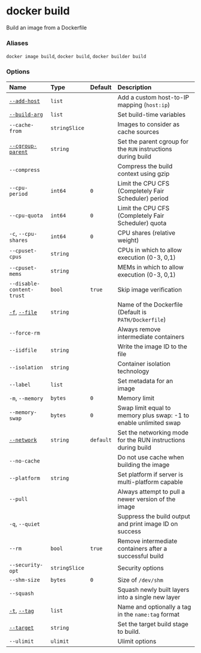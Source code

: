 # docker build

<!---MARKER_GEN_START-->
Build an image from a Dockerfile

### Aliases

`docker image build`, `docker build`, `docker builder build`

### Options

| Name                                                                                                                                                 | Type          | Default   | Description                                                       |
|:-----------------------------------------------------------------------------------------------------------------------------------------------------|:--------------|:----------|:------------------------------------------------------------------|
| [`--add-host`](https://docs.docker.com/reference/cli/docker/buildx/build/#add-host)                                                                  | `list`        |           | Add a custom host-to-IP mapping (`host:ip`)                       |
| [`--build-arg`](https://docs.docker.com/reference/cli/docker/buildx/build/#build-arg)                                                                | `list`        |           | Set build-time variables                                          |
| `--cache-from`                                                                                                                                       | `stringSlice` |           | Images to consider as cache sources                               |
| [`--cgroup-parent`](https://docs.docker.com/reference/cli/docker/buildx/build/#cgroup-parent)                                                        | `string`      |           | Set the parent cgroup for the `RUN` instructions during build     |
| `--compress`                                                                                                                                         |               |           | Compress the build context using gzip                             |
| `--cpu-period`                                                                                                                                       | `int64`       | `0`       | Limit the CPU CFS (Completely Fair Scheduler) period              |
| `--cpu-quota`                                                                                                                                        | `int64`       | `0`       | Limit the CPU CFS (Completely Fair Scheduler) quota               |
| `-c`, `--cpu-shares`                                                                                                                                 | `int64`       | `0`       | CPU shares (relative weight)                                      |
| `--cpuset-cpus`                                                                                                                                      | `string`      |           | CPUs in which to allow execution (0-3, 0,1)                       |
| `--cpuset-mems`                                                                                                                                      | `string`      |           | MEMs in which to allow execution (0-3, 0,1)                       |
| `--disable-content-trust`                                                                                                                            | `bool`        | `true`    | Skip image verification                                           |
| [`-f`](https://docs.docker.com/reference/cli/docker/buildx/build/#file), [`--file`](https://docs.docker.com/reference/cli/docker/buildx/build/#file) | `string`      |           | Name of the Dockerfile (Default is `PATH/Dockerfile`)             |
| `--force-rm`                                                                                                                                         |               |           | Always remove intermediate containers                             |
| `--iidfile`                                                                                                                                          | `string`      |           | Write the image ID to the file                                    |
| `--isolation`                                                                                                                                        | `string`      |           | Container isolation technology                                    |
| `--label`                                                                                                                                            | `list`        |           | Set metadata for an image                                         |
| `-m`, `--memory`                                                                                                                                     | `bytes`       | `0`       | Memory limit                                                      |
| `--memory-swap`                                                                                                                                      | `bytes`       | `0`       | Swap limit equal to memory plus swap: -1 to enable unlimited swap |
| [`--network`](https://docs.docker.com/reference/cli/docker/buildx/build/#network)                                                                    | `string`      | `default` | Set the networking mode for the RUN instructions during build     |
| `--no-cache`                                                                                                                                         |               |           | Do not use cache when building the image                          |
| `--platform`                                                                                                                                         | `string`      |           | Set platform if server is multi-platform capable                  |
| `--pull`                                                                                                                                             |               |           | Always attempt to pull a newer version of the image               |
| `-q`, `--quiet`                                                                                                                                      |               |           | Suppress the build output and print image ID on success           |
| `--rm`                                                                                                                                               | `bool`        | `true`    | Remove intermediate containers after a successful build           |
| `--security-opt`                                                                                                                                     | `stringSlice` |           | Security options                                                  |
| `--shm-size`                                                                                                                                         | `bytes`       | `0`       | Size of `/dev/shm`                                                |
| `--squash`                                                                                                                                           |               |           | Squash newly built layers into a single new layer                 |
| [`-t`](https://docs.docker.com/reference/cli/docker/buildx/build/#tag), [`--tag`](https://docs.docker.com/reference/cli/docker/buildx/build/#tag)    | `list`        |           | Name and optionally a tag in the `name:tag` format                |
| [`--target`](https://docs.docker.com/reference/cli/docker/buildx/build/#target)                                                                      | `string`      |           | Set the target build stage to build.                              |
| `--ulimit`                                                                                                                                           | `ulimit`      |           | Ulimit options                                                    |


<!---MARKER_GEN_END-->


